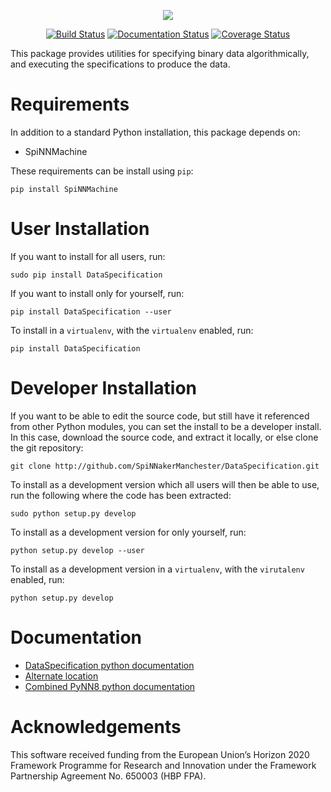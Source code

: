 <div align="center">

![](https://vectr.com/kerff/ddbmvyZmm.svg?width=600&height=300&select=aNbKxciPh)

[![Build Status](https://github.com/SpiNNakerManchester/DataSpecification/workflows/Python%20Actions/badge.svg?branch=master)](https://github.com/SpiNNakerManchester/DataSpecification/actions?query=workflow%3A%22Python+Actions%22+branch%3Amaster)
[![Documentation Status](https://readthedocs.org/projects/dataspecification/badge/?version=latest)](https://dataspecification.readthedocs.io/en/latest/?badge=latest)
[![Coverage Status](https://coveralls.io/repos/github/SpiNNakerManchester/DataSpecification/badge.svg?branch=master)](https://coveralls.io/github/SpiNNakerManchester/DataSpecification?branch=master)
</div>

This package provides utilities for specifying binary data algorithmically,
and executing the specifications to produce the data.

Requirements
============
In addition to a standard Python installation, this package depends on:

 - SpiNNMachine

These requirements can be install using `pip`:

    pip install SpiNNMachine

User Installation
=================
If you want to install for all users, run:

    sudo pip install DataSpecification

If you want to install only for yourself, run:

    pip install DataSpecification --user

To install in a `virtualenv`, with the `virtualenv` enabled, run:

    pip install DataSpecification

Developer Installation
======================
If you want to be able to edit the source code, but still have it referenced
from other Python modules, you can set the install to be a developer install.
In this case, download the source code, and extract it locally, or else clone
the git repository:

    git clone http://github.com/SpiNNakerManchester/DataSpecification.git

To install as a development version which all users will then be able to use,
run the following where the code has been extracted:

    sudo python setup.py develop

To install as a development version for only yourself, run:

    python setup.py develop --user

To install as a development version in a `virtualenv`, with the `virutalenv`
enabled, run:

    python setup.py develop

Documentation
=============
 - [DataSpecification python documentation](http://dataspecification.readthedocs.io)
 - [Alternate location](https://spinnakermanchester.github.io/DataSpecification/)
 - [Combined PyNN8 python documentation](http://spinnaker8manchester.readthedocs.io)

Acknowledgements
================
This software received funding from the European Union’s Horizon 2020 Framework
Programme for Research and Innovation under the Framework Partnership Agreement
No. 650003 (HBP FPA).
